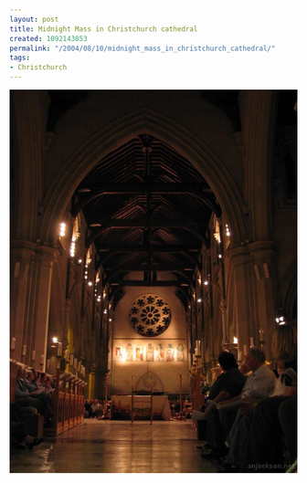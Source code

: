 ```yaml
---
layout: post
title: Midnight Mass in Christchurch cathedral
created: 1092143853
permalink: "/2004/08/10/midnight_mass_in_christchurch_cathedral/"
tags:
- Christchurch
---
```


<img src="/image/images/134_3438-1193.jpg"/>

